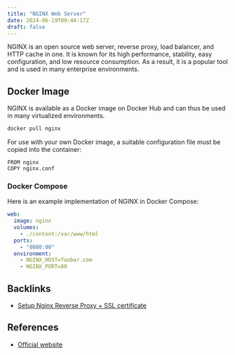 ```yaml
---
title: "NGINX Web Server"
date: 2024-06-19T09:44:17Z
draft: false
---
```


NGINX is an open source web server, reverse proxy, load balancer, and HTTP cache in one. It is known for its high performance, stability, easy configuration, and low resource consumption. As a result, it is a popular tool and is used in many enterprise environments.

## Docker Image

NGINX is available as a Docker image on Docker Hub and can thus be used in many virtualized environments.

```bash
docker pull nginx
```

For use with your own Docker image, a suitable configuration file must be copied into the container:

```docker
FROM nginx
COPY nginx.conf
```

### Docker Compose

Here is an example implementation of NGINX in Docker Compose:

```yml
web:
  image: nginx
  volumes:
    - ./content:/var/www/html
  ports:
    - "8080:80"
  environment:
    - NGINX_HOST=foobar.com
    - NGINX_PORT=80
```

## Backlinks

- [Setup Nginx Reverse Proxy + SSL certificate](/posts/nginx-reverse-proxy)

## References

- [Official website](https://nginx.org/)
